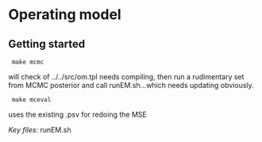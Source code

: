 # Operating model 

## Getting started
```
 make mcmc 
```
  will check of ../../src/om.tpl needs compiling, then run a rudimentary set from MCMC posterior and call runEM.sh...which needs updating obviously.

```
 make mceval 
```
uses the existing .psv for redoing the MSE

*Key files:* 
runEM.sh

